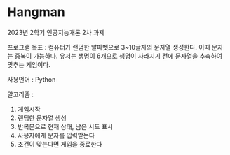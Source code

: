 # Hangman
2023년 2학기 인공지능개론 2차 과제

프로그램 목표 : 컴퓨터가 랜덤한 알파벳으로 3~10글자의 문자열 생성한다. 이때 문자는 중복이 가능하다. 유저는 생명이 6개으로 생명이 사라지기 전에 문자열을 추측하여 맞추는 게임이다.

사용언어 : Python

알고리즘 :
1. 게임시작
2. 랜덤한 문자열 생성
3. 반복문으로 현재 상태, 남은 시도 표시
4. 사용자에게 문자를 입력받는다
5. 조건이 맞는다면 게임을 종료한다
